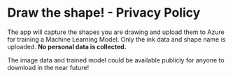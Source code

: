 # Draw the shape! - Privacy Policy

The app will capture the shapes you are drawing and upload them to Azure for training a Machine Learning Model. Only the ink data and shape name is uploaded. **No personal data is collected.**

The image data and trained model could be available publicly for anyone to download in the near future!
